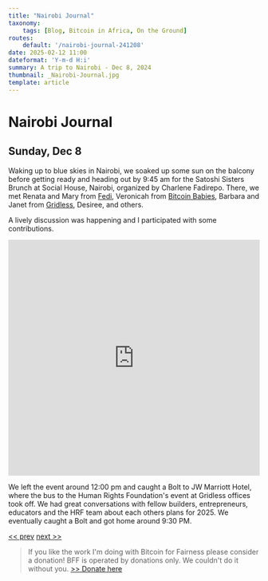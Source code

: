 ```yaml
---
title: "Nairobi Journal"
taxonomy:
    tags: [Blog, Bitcoin in Africa, On the Ground]
routes:
    default: '/nairobi-journal-241208'
date: 2025-02-12 11:00
dateformat: 'Y-m-d H:i'
summary: A trip to Nairobi - Dec 8, 2024
thumbnail: _Nairobi-Journal.jpg
template: article
---
```


# Nairobi Journal

## Sunday, Dec 8

Waking up to blue skies in Nairobi, we soaked up some sun on the balcony before getting ready and heading out by 9:45 am for the Satoshi Sisters Brunch at Social House, Nairobi, organized by Charlene Fadirepo. There, we met Renata and Mary from [Fedi](https://fedi.xyz/), Veronicah from [Bitcoin Babies](https://bitcoinbabies.com/), Barbara and Janet from [Gridless](https://bffbtc.org/gridless/), Desiree, and others.

A lively discussion was happening and I participated with some contributions.

<iframe width="100%" height="473" src="https://www.youtube.com/embed/3vbEqVwkRcI" title="YouTube video player" frameborder="0" allow="accelerometer; autoplay; clipboard-write; encrypted-media; gyroscope; picture-in-picture; web-share" allowfullscreen></iframe>

We left the event around 12:00 pm and caught a Bolt to JW Marriott Hotel, where the bus to the Human Rights Foundation's event at Gridless offices took off. We had great conversations with fellow builders, entrepreneurs, educators and the HRF team about each others plans for 2025. We eventually caught a Bolt and got home around 9:30 PM. 

[<< prev](/nairobi-journal-241207) [next >>](/nairobi-journal-241209)

> If you like the work I'm doing with Bitcoin for Fairness please consider a donation! BFF is operated by donations only. We couldn't do it without you. [>> Donate here](https://bffbtc.org/donate/)